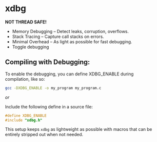# xdbg

**NOT THREAD SAFE!**

- Memory Debugging – Detect leaks, corruption, overflows.
- Stack Tracing – Capture call stacks on errors.
- Minimal Overhead – As light as possible for fast debugging.
- Toggle debugging

## Compiling with Debugging:

To enable the debugging, you can define XDBG_ENABLE during compilation, like so:

```bash
gcc -DXDBG_ENABLE -o my_program my_program.c
```

_or_

Include the following define in a source file:

```c
#define XDBG_ENABLE
#include "xdbg.h"
```

This setup keeps `xdbg` as lightweight as possible with macros that can be entirely stripped out when not needed.
